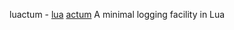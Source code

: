 luactum - [lua](http://www.lua.org/) [actum](http://www.latin-dictionary.net/definition/658/actum-acti)
A minimal logging facility in Lua